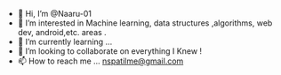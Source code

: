- 👋 Hi, I’m @Naaru-01 
- 👀 I’m interested in Machine learning, data structures ,algorithms, web dev, android,etc. areas .
- 🌱 I’m currently learning ...
- 💞️ I’m looking to collaborate on everything I Knew !
- 📫 How to reach me ...  nspatilme@gmail.com

<!---
Naaru-01/Naaru-01 is a ✨ special ✨ repository because its `README.md` (this file) appears on your GitHub profile.
You can click the Preview link to take a look at your changes.
--->
